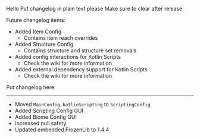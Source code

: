 Hello
Put changelog in plain text please
Make sure to clear after release

Future changelog items:
- Added Item Config
    - Contains item reach overrides
- Added Structure Config
    - Contains structure and structure set removals
- Added config interactions for Kotlin Scripts
    - Check the wiki for more information
- Added external dependency support for Kotlin Scripts
    - Check the wiki for more information

Put changelog here:

-----------------
- Moved `MainConfig.kotlinScripting` to `ScriptingConfig`
- Added Scripting Config GUI
- Added Biome Config GUI
- Increased null safety
- Updated embedded FrozenLib to 1.4.4
